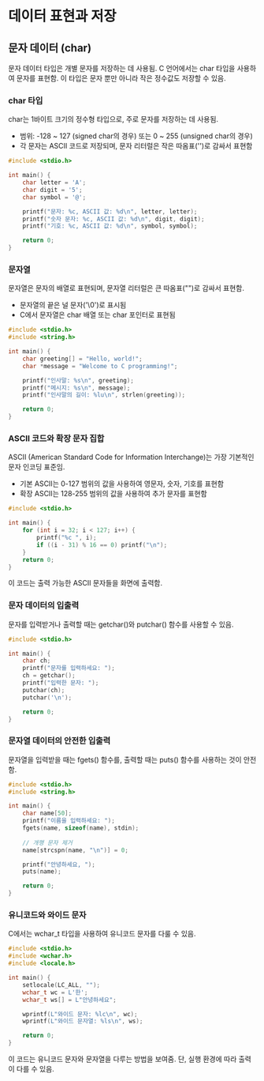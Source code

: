 # 데이터 표현과 저장

## 문자 데이터 (char)

문자 데이터 타입은 개별 문자를 저장하는 데 사용됨. C 언어에서는 char 타입을 사용하여 문자를 표현함. 이 타입은 문자 뿐만 아니라 작은 정수값도 저장할 수 있음.

### char 타입

char는 1바이트 크기의 정수형 타입으로, 주로 문자를 저장하는 데 사용됨.

- 범위: -128 ~ 127 (signed char의 경우) 또는 0 ~ 255 (unsigned char의 경우)
- 각 문자는 ASCII 코드로 저장되며, 문자 리터럴은 작은 따옴표('')로 감싸서 표현함

```c
#include <stdio.h>

int main() {
    char letter = 'A';
    char digit = '5';
    char symbol = '@';

    printf("문자: %c, ASCII 값: %d\n", letter, letter);
    printf("숫자 문자: %c, ASCII 값: %d\n", digit, digit);
    printf("기호: %c, ASCII 값: %d\n", symbol, symbol);

    return 0;
}
```

### 문자열

문자열은 문자의 배열로 표현되며, 문자열 리터럴은 큰 따옴표("")로 감싸서 표현함.

- 문자열의 끝은 널 문자('\0')로 표시됨
- C에서 문자열은 char 배열 또는 char 포인터로 표현됨

```c
#include <stdio.h>
#include <string.h>

int main() {
    char greeting[] = "Hello, world!";
    char *message = "Welcome to C programming!";

    printf("인사말: %s\n", greeting);
    printf("메시지: %s\n", message);
    printf("인사말의 길이: %lu\n", strlen(greeting));

    return 0;
}
```

### ASCII 코드와 확장 문자 집합

ASCII (American Standard Code for Information Interchange)는 가장 기본적인 문자 인코딩 표준임.

- 기본 ASCII는 0-127 범위의 값을 사용하여 영문자, 숫자, 기호를 표현함
- 확장 ASCII는 128-255 범위의 값을 사용하여 추가 문자를 표현함

```c
#include <stdio.h>

int main() {
    for (int i = 32; i < 127; i++) {
        printf("%c ", i);
        if ((i - 31) % 16 == 0) printf("\n");
    }
    return 0;
}
```

이 코드는 출력 가능한 ASCII 문자들을 화면에 출력함.

### 문자 데이터의 입출력

문자를 입력받거나 출력할 때는 getchar()와 putchar() 함수를 사용할 수 있음.

```c
#include <stdio.h>

int main() {
    char ch;
    printf("문자를 입력하세요: ");
    ch = getchar();
    printf("입력한 문자: ");
    putchar(ch);
    putchar('\n');

    return 0;
}
```

### 문자열 데이터의 안전한 입출력

문자열을 입력받을 때는 fgets() 함수를, 출력할 때는 puts() 함수를 사용하는 것이 안전함.

```c
#include <stdio.h>
#include <string.h>

int main() {
    char name[50];
    printf("이름을 입력하세요: ");
    fgets(name, sizeof(name), stdin);
    
    // 개행 문자 제거
    name[strcspn(name, "\n")] = 0;

    printf("안녕하세요, ");
    puts(name);

    return 0;
}
```

### 유니코드와 와이드 문자

C에서는 wchar_t 타입을 사용하여 유니코드 문자를 다룰 수 있음.

```c
#include <stdio.h>
#include <wchar.h>
#include <locale.h>

int main() {
    setlocale(LC_ALL, "");
    wchar_t wc = L'한';
    wchar_t ws[] = L"안녕하세요";

    wprintf(L"와이드 문자: %lc\n", wc);
    wprintf(L"와이드 문자열: %ls\n", ws);

    return 0;
}
```

이 코드는 유니코드 문자와 문자열을 다루는 방법을 보여줌. 단, 실행 환경에 따라 출력이 다를 수 있음.
